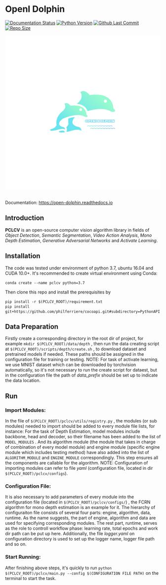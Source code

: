 # OpenI Dolphin

[![Documentation Status](https://readthedocs.org/projects/open-dolphin/badge/?version=latest)](https://open-dolphin.readthedocs.io/en/latest/?badge=latest)
[![Python Version](https://img.shields.io/badge/python-3.6%20%7C%203.7-blue)](https://img.shields.io/badge/python-3.6%20%7C%203.7-blue)
[![Github Last Commit](https://img.shields.io/github/last-commit/lin-yuxiang/dolphin)](https://img.shields.io/github/last-commit/lin-yuxiang/dolphin)
[![Repo Size](https://img.shields.io/github/repo-size/lin-yuxiang/dolphin)](https://img.shields.io/github/repo-size/lin-yuxiang/dolphin)
</br>

<div  align="center">
<img src="image/dolphin.png" width = "500" height = "500">
</div></br>


Documentation: https://open-dolphin.readthedocs.io

## Introduction

**PCLCV** is an open-source computer vision algorithm library in fields of *Object Detection*, *Semantic Segmentation*, *Video Action Analysis*, *Mono Depth Estimation*, *Generative Adversarial Networks* and *Activate Learning*.

## Installation

The code was tested under environment of python 3.7, ubuntu 16.04 and CUDA 10.0+. It's recommended to create virtual environment using Conda:
```shell
conda create --name pclcv python=3.7
```  
Then clone this repo and install the prerequisites by 
```shell
pip install -r $(PCLCV_ROOT)/requirement.txt
pip install git+https://github.com/philferriere/cocoapi.git#subdirectory=PythonAPI
```

## Data Preparation

Firstly create a corresponding directory in the root dir of project, for example ``mkdir $(PCLCV_ROOT)/data/depth`` , then run the data creating script at ``$(PCLCV_ROOT)/scripts/depth/create.sh`` , to download dataset and pretrained models if needed. These paths should be assigned in the configuration file for training or testing. 
NOTE: For task of activate learning, we use MNIST dataset which can be downloaded by torchvision automatically, so it's not necessary to run the create script for dataest, but in the configuration file the path of *data_prefix* should be set up to indicate the data location.

## Run

### Import Modules:

In the file of ``$(PCLCV_ROOT)/pclcv/utils/registry.py`` , the modules (or sub modules) needed to import should be added to every module file lists, for instance: For the task of Depth Estimation, model modules include backbone, head and decoder, so their filename has been added to the list of ``MODEL_MODULES`` . And its algorithm module (the module that takes in charge of combination of every model module) and engine module (specific engine module which includes testing method) have also added into the list of ``ALGORITHM_MODULE`` and ``ENGINE_MODULE`` correspondingly. This step ensures all the components are callable for the algorithm.
NOTE: Configuration of importing modules can refer to file *yaml* (configuration file, located in dir ``$(PCLCV_ROOT)/pclcv/configs``).

### Configuration File:

It is also necessary to add parameters of every module into the configuration file (located in ``$(PCLCV_ROOT)/pclcv/configs/``) , the FCRN algorithm for mono depth estimation is an example for it. The hierarchy of configuraiton file consists of several four parts: engine, algorithm, data, runtime. As the name suggests, the part of engine, algorithm and data are used for specifying corresponding modules. The rest part, runtime, serves as the role to controll workflow phase: learning rate, total epochs and work dir path can be put up here. Additionally, the file *logger.yaml* on configuration directory is used to set up the logger name, logger file path and so on.

### Start Running:

After finishing above steps, it's quickly to run ``python $(PCLCV_ROOT)/pclcv/main.py --config $(CONFIGURATION FILE PATH)`` on the terminal to start the task.